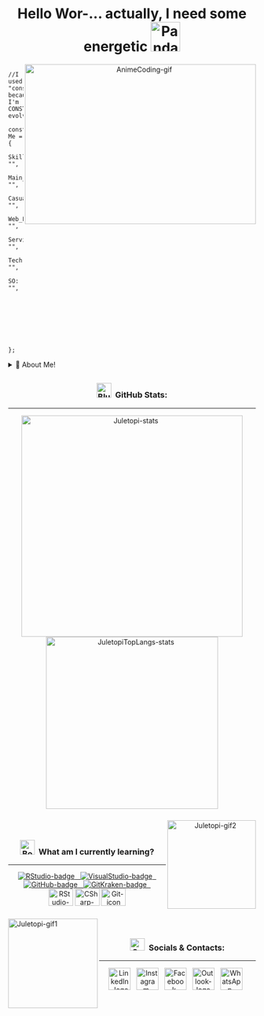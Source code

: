 <div align="center">

  <h1>Hello Wor-... actually, I need some energetic <a href="https://emoji.gg/emoji/9202-panda-redbull-yoink"><img src="https://cdn3.emoji.gg/emojis/9202-panda-redbull-yoink.gif" width="60px" height="60px" alt="PandaRedbullYoink-emoji"></a></h1>
  <img src="https://i0.wp.com/24.media.tumblr.com/1c146218ae8aee595ec45784ae98f076/tumblr_mjk9t4LutC1qkai1do1_500.gif" align="right" width="470" height="325" alt="AnimeCoding-gif">
</div>

<div align="left">

```
  //I used "const" because I'm CONSTantly evolving
   const Me = {
            Skills: "",
        Main_Langs: "",
      Casual_Langs: "", 
         Web_Langs: "",
          Services: "",
              Tech: "",
                SO: "",







    };
```
</div>

<div align="left">
<details>
  <summary>📕 About Me!</summary>

## Resume:

#👋 Heya folks i'm julio!

🌱 ▸ I'm currently studying System Analysis\
& Development on IFRO Campus, and looking where\
to fit in this world of programming

👾 ▸ About my hobbies, I like:

🎮 games • 🎲 RPG • 🖌️ ilustration
📚 learning • 🎧 music • 🍜 anime

🤓 ▸ In what I study for now, I can quote:

• Algorithms & Programming Logic\
• Computer Architecture & Organization\
• Computational Mathematics\
• Engineering Requirements
</div>

##

<div align="center">

### <a href="https://emoji.gg/emoji/3716-blurple-github"><img src="https://cdn3.emoji.gg/emojis/3716-blurple-github.png" width="30px" height="30px" alt="BlurpleGithub-emoji"></a>&#160; GitHub Stats:
----

<div align="center">
  <a href="#"><img src="https://github-readme-stats.vercel.app/api?username=juletopi&show_icons=true&count_private=true&theme=codeSTACKr" width="450" alt="Juletopi-stats"></a>
  <a href="#"><img src="https://github-readme-stats.vercel.app/api/top-langs/?username=juletopi&layout=compact&langs_count=7&theme=codeSTACKr" width="350" alt="JuletopiTopLangs-stats"></a>
</div>

###

<div align="center">
  <img src="https://media.giphy.com/media/M1hzHPgoY18n8YmRk6/giphy.gif" align="right" height="180" alt="Juletopi-gif2">
</div>

<div align="center"><br>

### <a href="https://emoji.gg/emoji/3468_book_n_quill"><img src="https://cdn3.emoji.gg/emojis/3468_book_n_quill.png" width="30px" height="30px" alt="BooknQuill-emoji"></a>&#160; What am I currently learning?
----
</div>

<div align="center">
  <a href="https://github.com/alexandresanlim/Badges4-README.md-Profile"><img src="https://img.shields.io/badge/RStudio-75AADB?style=for-the-badge&logo=RStudio&logoColor=white" alt="RStudio-badge">&nbsp;&nbsp;
  <a href="https://github.com/alexandresanlim/Badges4-README.md-Profile"><img src="https://img.shields.io/badge/Visual_Studio-5C2D91?style=for-the-badge&logo=visual%20studio&logoColor=white" alt="VisualStudio-badge">&nbsp;&nbsp;
  <a href="https://github.com/alexandresanlim/Badges4-README.md-Profile"><img src="https://img.shields.io/badge/GitHub-100000?style=for-the-badge&logo=github&logoColor=white" alt="GitHub-badge">&nbsp;&nbsp;
  <a href="https://github.com/alexandresanlim/Badges4-README.md-Profile"><img src="https://img.shields.io/badge/GitKraken-179287?style=for-the-badge&logo=GitKraken&logoColor=white" alt="GitKraken-badge">&nbsp;&nbsp;
</div>

<div align="center">
  <a href="https://devicon.dev/"><img src="https://cdn.jsdelivr.net/gh/devicons/devicon/icons/rstudio/rstudio-original.svg" width="50" height="35" alt="RStudio-icon"></a>
  <a href="https://devicon.dev/"><img src="https://cdn.jsdelivr.net/gh/devicons/devicon/icons/csharp/csharp-plain.svg" width="50" height="35" alt="CSharp-icon"></a>
  <a href="https://devicon.dev/"><img src="https://cdn.jsdelivr.net/gh/devicons/devicon/icons/git/git-original.svg" width="50" height="35" alt="Git-icon"></a>
</div>

###

</div>
  <img src="https://media.giphy.com/media/a7YPksWroQGfVsGRRY/giphy.gif" align="left" height=182 alt="Juletopi-gif1">
</div>

<div align="center"><br>

### <a href="https://emoji.gg/emoji/8137_SpeechBubble"><img src="https://cdn3.emoji.gg/emojis/8137_SpeechBubble.png" width="30px" height="25px" alt="SpeechBubble-emoji"></a>&#160; Socials & Contacts:
----
</div>

<div align="center">
  <a href="https://www.linkedin.com/in/julio-cezar-pereira-camargo/"><img src="https://cdn.jsdelivr.net/gh/devicons/devicon/icons/linkedin/linkedin-original.svg"  width="45px" height="45px" alt="LinkedIn-logo"></a>&nbsp;&nbsp;
  <a href="https://www.instagram.com/juletopi/"><img src="https://cdn3.emoji.gg/emojis/6333-instagram.png" width="45px" height="45px" alt="Instagram-logo"></a>&nbsp;&nbsp;
  <a href="https://www.facebook.com/profile.php?id=100006955867774"><img src="https://cdn.jsdelivr.net/gh/devicons/devicon/icons/facebook/facebook-original.svg" width="45px" height="45px" alt="Facebook-logo"></a>&nbsp;&nbsp;
  <a href="mailto:juliocezarpvh@hotmail.com"><img src="https://cdn3.emoji.gg/emojis/7745_Outlook_Logo.png" width="45px" height="45px" alt="Outlook-logo"></a>&nbsp;&nbsp;
  <a href="http://api.whatsapp.com/send?phone=5569993606894"><img src="https://cdn3.emoji.gg/emojis/6158-whatsapp.png" width="45px" height="45px" alt="WhatsApp-logo"></a>&nbsp;&nbsp;
</div>
